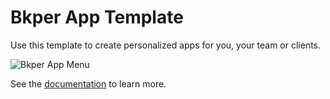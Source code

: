 # Bkper App Template

Use this template to create personalized apps for you, your team or clients.

![Bkper App Menu](https://storage.googleapis.com/bkper-public/images/bkper-app-menu.png)

See the [documentation](https://bkper.com/docs) to learn more.


